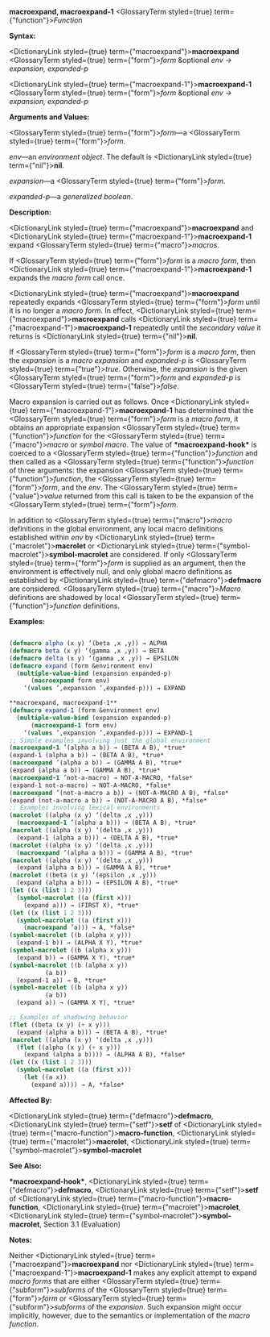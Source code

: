 **macroexpand, macroexpand-1** <GlossaryTerm styled={true} term={"function"}><i>Function</i></GlossaryTerm> 



**Syntax:** 



<DictionaryLink styled={true} term={"macroexpand"}><b>macroexpand</b></DictionaryLink> <GlossaryTerm styled={true} term={"form"}><i>form</i></GlossaryTerm> &amp;optional *env → expansion, expanded-p* 



<DictionaryLink styled={true} term={"macroexpand-1"}><b>macroexpand-1</b></DictionaryLink> <GlossaryTerm styled={true} term={"form"}><i>form</i></GlossaryTerm> &amp;optional *env → expansion, expanded-p* 



**Arguments and Values:** 



<GlossaryTerm styled={true} term={"form"}><i>form</i></GlossaryTerm>—a <GlossaryTerm styled={true} term={"form"}><i>form</i></GlossaryTerm>. 



*env*—an *environment object*. The default is <DictionaryLink styled={true} term={"nil"}><b>nil</b></DictionaryLink>. 



*expansion*—a <GlossaryTerm styled={true} term={"form"}><i>form</i></GlossaryTerm>. 



*expanded-p*—a *generalized boolean*. 



**Description:** 



<DictionaryLink styled={true} term={"macroexpand"}><b>macroexpand</b></DictionaryLink> and <DictionaryLink styled={true} term={"macroexpand-1"}><b>macroexpand-1</b></DictionaryLink> expand <GlossaryTerm styled={true} term={"macro"}><i>macros</i></GlossaryTerm>. 



If <GlossaryTerm styled={true} term={"form"}><i>form</i></GlossaryTerm> is a *macro form*, then <DictionaryLink styled={true} term={"macroexpand-1"}><b>macroexpand-1</b></DictionaryLink> expands the *macro form* call once. 



<DictionaryLink styled={true} term={"macroexpand"}><b>macroexpand</b></DictionaryLink> repeatedly expands <GlossaryTerm styled={true} term={"form"}><i>form</i></GlossaryTerm> until it is no longer a *macro form*. In effect, <DictionaryLink styled={true} term={"macroexpand"}><b>macroexpand</b></DictionaryLink> calls <DictionaryLink styled={true} term={"macroexpand-1"}><b>macroexpand-1</b></DictionaryLink> repeatedly until the *secondary value* it returns is <DictionaryLink styled={true} term={"nil"}><b>nil</b></DictionaryLink>. 



If <GlossaryTerm styled={true} term={"form"}><i>form</i></GlossaryTerm> is a *macro form*, then the *expansion* is a *macro expansion* and *expanded-p* is <GlossaryTerm styled={true} term={"true"}><i>true</i></GlossaryTerm>. Otherwise, the *expansion* is the given <GlossaryTerm styled={true} term={"form"}><i>form</i></GlossaryTerm> and *expanded-p* is <GlossaryTerm styled={true} term={"false"}><i>false</i></GlossaryTerm>. 



Macro expansion is carried out as follows. Once <DictionaryLink styled={true} term={"macroexpand-1"}><b>macroexpand-1</b></DictionaryLink> has determined that the <GlossaryTerm styled={true} term={"form"}><i>form</i></GlossaryTerm> is a *macro form*, it obtains an appropriate expansion <GlossaryTerm styled={true} term={"function"}><i>function</i></GlossaryTerm> for the <GlossaryTerm styled={true} term={"macro"}><i>macro</i></GlossaryTerm> or *symbol macro*. The value of **\*macroexpand-hook\*** is coerced to a <GlossaryTerm styled={true} term={"function"}><i>function</i></GlossaryTerm> and then called as a <GlossaryTerm styled={true} term={"function"}><i>function</i></GlossaryTerm> of three arguments: the expansion <GlossaryTerm styled={true} term={"function"}><i>function</i></GlossaryTerm>, the <GlossaryTerm styled={true} term={"form"}><i>form</i></GlossaryTerm>, and the *env*. The <GlossaryTerm styled={true} term={"value"}><i>value</i></GlossaryTerm> returned from this call is taken to be the expansion of the <GlossaryTerm styled={true} term={"form"}><i>form</i></GlossaryTerm>. 



In addition to <GlossaryTerm styled={true} term={"macro"}><i>macro</i></GlossaryTerm> definitions in the global environment, any local macro definitions established within *env* by <DictionaryLink styled={true} term={"macrolet"}><b>macrolet</b></DictionaryLink> or <DictionaryLink styled={true} term={"symbol-macrolet"}><b>symbol-macrolet</b></DictionaryLink> are considered. If only <GlossaryTerm styled={true} term={"form"}><i>form</i></GlossaryTerm> is supplied as an argument, then the environment is effectively null, and only global macro definitions as established by <DictionaryLink styled={true} term={"defmacro"}><b>defmacro</b></DictionaryLink> are considered. <GlossaryTerm styled={true} term={"macro"}><i>Macro</i></GlossaryTerm> definitions are shadowed by local <GlossaryTerm styled={true} term={"function"}><i>function</i></GlossaryTerm> definitions. 



**Examples:**
```lisp

(defmacro alpha (x y) ‘(beta ,x ,y)) → ALPHA 
(defmacro beta (x y) ‘(gamma ,x ,y)) → BETA 
(defmacro delta (x y) ‘(gamma ,x ,y)) → EPSILON 
(defmacro expand (form &environment env) 
  (multiple-value-bind (expansion expanded-p) 
      (macroexpand form env) 
    ‘(values ’,expansion ’,expanded-p))) → EXPAND  

**macroexpand, macroexpand-1** 
(defmacro expand-1 (form &environment env) 
  (multiple-value-bind (expansion expanded-p) 
      (macroexpand-1 form env) 
    ‘(values ’,expansion ’,expanded-p))) → EXPAND-1 
;; Simple examples involving just the global environment 
(macroexpand-1 ’(alpha a b)) → (BETA A B), *true* 
(expand-1 (alpha a b)) → (BETA A B), *true* 
(macroexpand ’(alpha a b)) → (GAMMA A B), *true* 
(expand (alpha a b)) → (GAMMA A B), *true* 
(macroexpand-1 ’not-a-macro) → NOT-A-MACRO, *false* 
(expand-1 not-a-macro) → NOT-A-MACRO, *false* 
(macroexpand ’(not-a-macro a b)) → (NOT-A-MACRO A B), *false* 
(expand (not-a-macro a b)) → (NOT-A-MACRO A B), *false* 
;; Examples involving lexical environments 
(macrolet ((alpha (x y) ‘(delta ,x ,y))) 
  (macroexpand-1 ’(alpha a b))) → (BETA A B), *true* 
(macrolet ((alpha (x y) ‘(delta ,x ,y))) 
  (expand-1 (alpha a b))) → (DELTA A B), *true* 
(macrolet ((alpha (x y) ‘(delta ,x ,y))) 
  (macroexpand ’(alpha a b))) → (GAMMA A B), *true* 
(macrolet ((alpha (x y) ‘(delta ,x ,y))) 
  (expand (alpha a b))) → (GAMMA A B), *true* 
(macrolet ((beta (x y) ‘(epsilon ,x ,y))) 
  (expand (alpha a b))) → (EPSILON A B), *true* 
(let ((x (list 1 2 3))) 
  (symbol-macrolet ((a (first x))) 
    (expand a))) → (FIRST X), *true* 
(let ((x (list 1 2 3))) 
  (symbol-macrolet ((a (first x))) 
    (macroexpand ’a))) → A, *false* 
(symbol-macrolet ((b (alpha x y))) 
  (expand-1 b)) → (ALPHA X Y), *true* 
(symbol-macrolet ((b (alpha x y))) 
  (expand b)) → (GAMMA X Y), *true* 
(symbol-macrolet ((b (alpha x y)) 
		  (a b)) 
  (expand-1 a)) → B, *true* 
(symbol-macrolet ((b (alpha x y)) 
		  (a b)) 
  (expand a)) → (GAMMA X Y), *true*  

;; Examples of shadowing behavior 
(flet ((beta (x y) (+ x y))) 
  (expand (alpha a b))) → (BETA A B), *true* 
(macrolet ((alpha (x y) ‘(delta ,x ,y))) 
  (flet ((alpha (x y) (+ x y))) 
    (expand (alpha a b)))) → (ALPHA A B), *false* 
(let ((x (list 1 2 3))) 
  (symbol-macrolet ((a (first x))) 
    (let ((a x)) 
      (expand a)))) → A, *false* 

```
**Affected By:** 



<DictionaryLink styled={true} term={"defmacro"}><b>defmacro</b></DictionaryLink>, <DictionaryLink styled={true} term={"setf"}><b>setf</b></DictionaryLink> of <DictionaryLink styled={true} term={"macro-function"}><b>macro-function</b></DictionaryLink>, <DictionaryLink styled={true} term={"macrolet"}><b>macrolet</b></DictionaryLink>, <DictionaryLink styled={true} term={"symbol-macrolet"}><b>symbol-macrolet</b></DictionaryLink> 



**See Also:** 



**\*macroexpand-hook\***, <DictionaryLink styled={true} term={"defmacro"}><b>defmacro</b></DictionaryLink>, <DictionaryLink styled={true} term={"setf"}><b>setf</b></DictionaryLink> of <DictionaryLink styled={true} term={"macro-function"}><b>macro-function</b></DictionaryLink>, <DictionaryLink styled={true} term={"macrolet"}><b>macrolet</b></DictionaryLink>, <DictionaryLink styled={true} term={"symbol-macrolet"}><b>symbol-macrolet</b></DictionaryLink>, Section 3.1 (Evaluation) 



**Notes:** 



Neither <DictionaryLink styled={true} term={"macroexpand"}><b>macroexpand</b></DictionaryLink> nor <DictionaryLink styled={true} term={"macroexpand-1"}><b>macroexpand-1</b></DictionaryLink> makes any explicit attempt to expand *macro forms* that are either <GlossaryTerm styled={true} term={"subform"}><i>subforms</i></GlossaryTerm> of the <GlossaryTerm styled={true} term={"form"}><i>form</i></GlossaryTerm> or <GlossaryTerm styled={true} term={"subform"}><i>subforms</i></GlossaryTerm> of the *expansion*. Such expansion might occur implicitly, however, due to the semantics or implementation of the *macro function*. 



